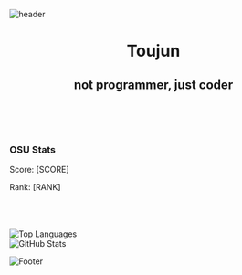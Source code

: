 ![header](https://capsule-render.vercel.app/api?type=waving&color=gradient&height=300&section=header&text=&fontSize=90)

# <div align="center">Toujun</div>

<div align="center">
  <h2>not programmer, just coder</h2>
</div><br><br><br>

<div align="left">
  <h3>OSU Stats</h3>
  <p>Score: [SCORE]</p>
  <p>Rank: [RANK]</p>
</div><br><br><br>

<div align="left">
  <img src="https://github-readme-stats.vercel.app/api/top-langs/?username=root39293&layout=compact" alt="Top Languages">
</div>

<div align="left">
  <img src="https://github-readme-stats.vercel.app/api?username=root39293&show_icons=true" alt="GitHub Stats">
</div>

![Footer](https://capsule-render.vercel.app/api?type=waving&color=gradient&height=200&section=footer)
